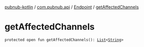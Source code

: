 [pubnub-kotlin](../../index.md) / [com.pubnub.api](../index.md) / [Endpoint](index.md) / [getAffectedChannels](./get-affected-channels.md)

# getAffectedChannels

`protected open fun getAffectedChannels(): `[`List`](https://kotlinlang.org/api/latest/jvm/stdlib/kotlin.collections/-list/index.html)`<`[`String`](https://kotlinlang.org/api/latest/jvm/stdlib/kotlin/-string/index.html)`>`